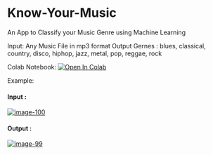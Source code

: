 # Know-Your-Music
An App to Classify your Music Genre using Machine Learning 

Input: Any Music File in mp3 format
Output Gernes : blues, classical, country, disco, hiphop, jazz, metal, pop, reggae, rock

Colab Notebook:
 [![Open In Colab](https://colab.research.google.com/assets/colab-badge.svg)](https://colab.research.google.com/drive/1ph_r3WZxGrJwyqeaKGfcEegU3GbVuLbn?usp=sharing)
 
Example: 

#### Input :

<a href="https://ibb.co/W6F1wRp"><img src="https://i.ibb.co/nbfSvK8/image-100.png" alt="image-100" border="0"></a>

#### Output :

<a href="https://imgbb.com/"><img src="https://i.ibb.co/YNJR58n/image-99.png" alt="image-99" border="0"></a>

